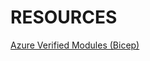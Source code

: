 # RESOURCES

[Azure Verified Modules (Bicep)](https://azure.github.io/Azure-Verified-Modules/indexes/bicep/bicep-resource-modules/)
